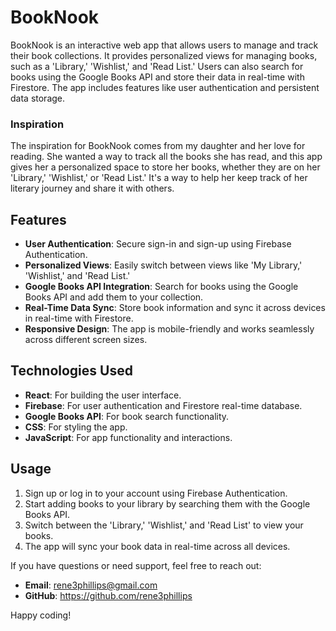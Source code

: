 
# BookNook

BookNook is an interactive web app that allows users to manage and track their book collections. It provides personalized views for managing books, such as a 'Library,' 'Wishlist,' and 'Read List.' Users can also search for books using the Google Books API and store their data in real-time with Firestore. The app includes features like user authentication and persistent data storage.

### Inspiration
The inspiration for BookNook comes from my daughter and her love for reading. She wanted a way to track all the books she has read, and this app gives her a personalized space to store her books, whether they are on her 'Library,' 'Wishlist,' or 'Read List.' It's a way to help her keep track of her literary journey and share it with others.

## Features
- **User Authentication**: Secure sign-in and sign-up using Firebase Authentication.
- **Personalized Views**: Easily switch between views like 'My Library,' 'Wishlist,' and 'Read List.'
- **Google Books API Integration**: Search for books using the Google Books API and add them to your collection.
- **Real-Time Data Sync**: Store book information and sync it across devices in real-time with Firestore.
- **Responsive Design**: The app is mobile-friendly and works seamlessly across different screen sizes.

## Technologies Used
- **React**: For building the user interface.
- **Firebase**: For user authentication and Firestore real-time database.
- **Google Books API**: For book search functionality.
- **CSS**: For styling the app.
- **JavaScript**: For app functionality and interactions.

## Usage
1. Sign up or log in to your account using Firebase Authentication.
2. Start adding books to your library by searching them with the Google Books API.
3. Switch between the 'Library,' 'Wishlist,' and 'Read List' to view your books.
4. The app will sync your book data in real-time across all devices.

If you have questions or need support, feel free to reach out:

- **Email**: rene3phillips@gmail.com
- **GitHub**: https://github.com/rene3phillips

Happy coding!